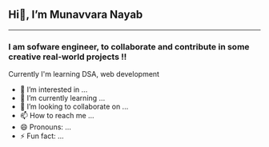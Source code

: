 <h2>Hi👋, I’m Munavvara Nayab</h2>
<hr>
<h3>I am sofware engineer, to collaborate and contribute in some creative real-world projects !!</h3>
<p>Currently I'm learning DSA, web development</p>


- 👀 I’m interested in ...
- 🌱 I’m currently learning ...
- 💞️ I’m looking to collaborate on ...
- 📫 How to reach me ...
- 😄 Pronouns: ...
- ⚡ Fun fact: ...

<!---
Munavvara-17/Munavvara-17 is a ✨ special ✨ repository because its `README.md` (this file) appears on your GitHub profile.
You can click the Preview link to take a look at your changes.
--->
